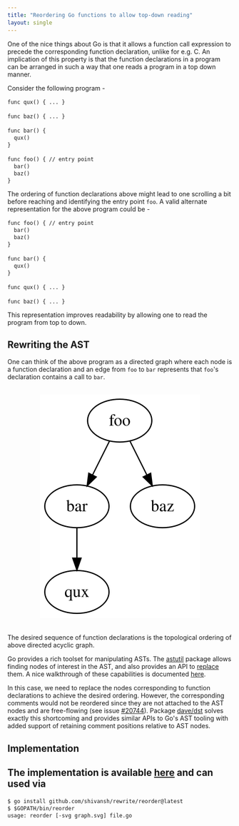 ```yaml
---
title: "Reordering Go functions to allow top-down reading"
layout: single
---
```


One of the nice things about Go is that it allows a function call expression to
precede the corresponding function declaration, unlike for e.g. C. An
implication of this property is that the function declarations in a program can
be arranged in such a way that one reads a program in a top down manner.

Consider the following program -

```
func qux() { ... }

func baz() { ... }

func bar() {
  qux()
}

func foo() { // entry point
  bar()
  baz()
}
```

The ordering of function declarations above might lead to one scrolling a bit
before reaching and identifying the entry point `foo`. A valid alternate
representation for the above program could be -

```
func foo() { // entry point
  bar()
  baz()
}

func bar() {
  qux()
}

func qux() { ... }

func baz() { ... }
```

This representation improves readability by allowing one to read the program
from top to down.

## Rewriting the AST
One can think of the above program as a directed graph where each node is a
function declaration and an edge from `foo` to `bar` represents that `foo`'s
declaration contains a call to `bar`.

<br>
<center><img src="/images/graph.svg"></center>
<br>

The desired sequence of function declarations is the topological ordering of
above directed acyclic graph.

Go provides a rich toolset for manipulating ASTs. The
[astutil](golang.org/x/tools/go/ast/astutil) package allows finding nodes of
interest in the AST, and also provides an API to
[replace](https://pkg.go.dev/golang.org/x/tools/go/ast/astutil#Cursor.Replace)
them. A nice walkthrough of these capabilities is documented
[here](https://eli.thegreenplace.net/2021/rewriting-go-source-code-with-ast-tooling/).

In this case, we need to replace the nodes corresponding to function
declarations to achieve the desired ordering. However, the corresponding
comments would not be reordered since they are not attached to the AST nodes
and are free-flowing (see issue
[#20744](https://github.com/golang/go/issues/20744)). Package
[dave/dst](https://pkg.go.dev/github.com/dave/dst@v0.26.2) solves exactly this
shortcoming and provides similar APIs to Go's AST tooling with added support of
retaining comment positions relative to AST nodes.

## Implementation

The implementation is available
[here](https://github.com/shivansh/rewrite/tree/main/reorder) and can used via
-
```
$ go install github.com/shivansh/rewrite/reorder@latest
$ $GOPATH/bin/reorder
usage: reorder [-svg graph.svg] file.go
```
